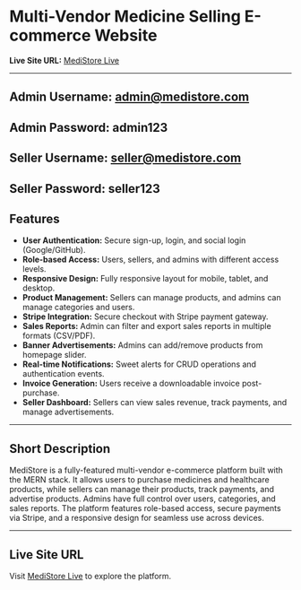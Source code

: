 # Multi-Vendor Medicine Selling E-commerce Website

**Live Site URL:** [MediStore Live](https://medistore-anisulhaque.netlify.app)

---

## Admin Username: admin@medistore.com

## Admin Password: admin123

## Seller Username: seller@medistore.com

## Seller Password: seller123

## Features

- **User Authentication:** Secure sign-up, login, and social login (Google/GitHub).
- **Role-based Access:** Users, sellers, and admins with different access levels.
- **Responsive Design:** Fully responsive layout for mobile, tablet, and desktop.
- **Product Management:** Sellers can manage products, and admins can manage categories and users.
- **Stripe Integration:** Secure checkout with Stripe payment gateway.
- **Sales Reports:** Admin can filter and export sales reports in multiple formats (CSV/PDF).
- **Banner Advertisements:** Admins can add/remove products from homepage slider.
- **Real-time Notifications:** Sweet alerts for CRUD operations and authentication events.
- **Invoice Generation:** Users receive a downloadable invoice post-purchase.
- **Seller Dashboard:** Sellers can view sales revenue, track payments, and manage advertisements.

---

## Short Description

MediStore is a fully-featured multi-vendor e-commerce platform built with the MERN stack. It allows users to purchase medicines and healthcare products, while sellers can manage their products, track payments, and advertise products. Admins have full control over users, categories, and sales reports. The platform features role-based access, secure payments via Stripe, and a responsive design for seamless use across devices.

---

## Live Site URL

Visit [MediStore Live](https://medistore-anisulhaque.netlify.app) to explore the platform.
